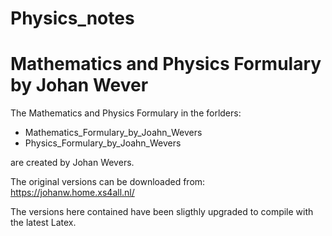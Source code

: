 # Physics_notes



# Mathematics and Physics Formulary by Johan Wever

The Mathematics and Physics Formulary in the forlders:
- Mathematics_Formulary_by_Joahn_Wevers
- Physics_Formulary_by_Joahn_Wevers

are created by Johan Wevers.

The original versions can be downloaded from: 
https://johanw.home.xs4all.nl/

The versions here contained have been sligthly upgraded to compile with the latest Latex.
